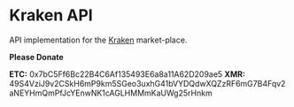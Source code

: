 # Kraken API

API implementation for the [Kraken](https://www.kraken.com/) market-place.

**Please Donate**

**ETC:** 0x7bC5Ff6Bc22B4C6Af135493E6a8a11A62D209ae5
**XMR:** 49S4VziJ9v2CSkH6mP9km5SGeo3uxhG41bVYDQdwXQZzRF6mG7B4Fqv2aNEYHmQmPfJcYEnwNK1cAGLHMMmKaUWg25rHnkm

